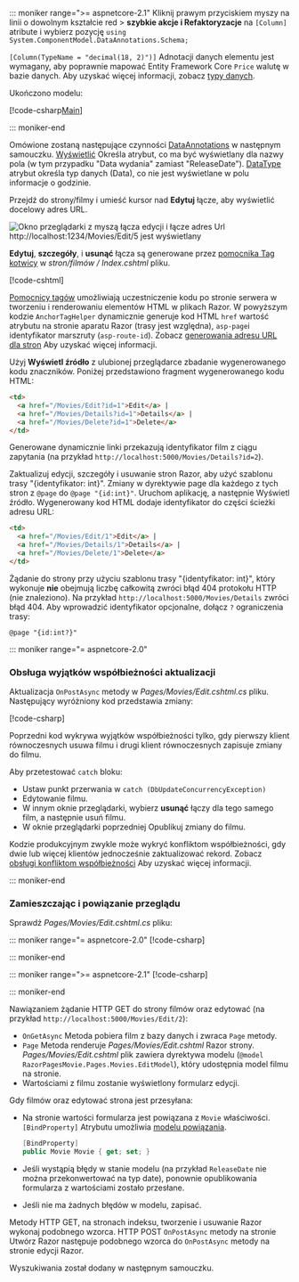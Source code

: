 ::: moniker range=">= aspnetcore-2.1"
Kliknij prawym przyciskiem myszy na linii o dowolnym kształcie red > **szybkie akcje i Refaktoryzacje** na `[Column]` atribute i wybierz pozycję `using System.ComponentModel.DataAnnotations.Schema;`

`[Column(TypeName = "decimal(18, 2)")]` Adnotacji danych elementu jest wymagany, aby poprawnie mapować Entity Framework Core `Price` walutę w bazie danych. Aby uzyskać więcej informacji, zobacz [typy danych](/ef/core/modeling/relational/data-types).

Ukończono modelu:

[!code-csharp[Main](~/tutorials/razor-pages/razor-pages-start/sample/RazorPagesMovie21/Models/MovieDateFixed.cs?name=snippet_1)]

::: moniker-end

Omówione zostaną następujące czynności [DataAnnotations](/aspnet/mvc/overview/older-versions/mvc-music-store/mvc-music-store-part-6) w następnym samouczku. [Wyświetlić](/dotnet/api/microsoft.aspnetcore.mvc.modelbinding.metadata.displaymetadata) Określa atrybut, co ma być wyświetlany dla nazwy pola (w tym przypadku "Data wydania" zamiast "ReleaseDate"). [DataType](/dotnet/api/microsoft.aspnetcore.mvc.dataannotations.internal.datatypeattributeadapter) atrybut określa typ danych (Data), co nie jest wyświetlane w polu informacje o godzinie.

Przejdź do strony/filmy i umieść kursor nad **Edytuj** łącze, aby wyświetlić docelowy adres URL.

![Okno przeglądarki z myszą łącza edycji i łącze adres Url http://localhost:1234/Movies/Edit/5 jest wyświetlany](~/tutorials/razor-pages/da1/edit7.png)

**Edytuj**, **szczegóły**, i **usunąć** łącza są generowane przez [pomocnika Tag kotwicy](xref:mvc/views/tag-helpers/builtin-th/anchor-tag-helper) w *stron/filmów / Index.cshtml* pliku.

[!code-cshtml[](~/tutorials/razor-pages/razor-pages-start/snapshot_sample/RazorPagesMovie/Pages/Movies/Index.cshtml?highlight=16-18&range=32-)]

[Pomocnicy tagów](xref:mvc/views/tag-helpers/intro) umożliwiają uczestniczenie kodu po stronie serwera w tworzeniu i renderowaniu elementów HTML w plikach Razor. W powyższym kodzie `AnchorTagHelper` dynamicznie generuje kod HTML `href` wartość atrybutu na stronie aparatu Razor (trasy jest względna), `asp-page`i identyfikator marszruty (`asp-route-id`). Zobacz [generowania adresu URL dla stron](xref:razor-pages/index#url-generation-for-pages) Aby uzyskać więcej informacji.

Użyj **Wyświetl źródło** z ulubionej przeglądarce zbadanie wygenerowanego kodu znaczników. Poniżej przedstawiono fragment wygenerowanego kodu HTML:

```html
<td>
  <a href="/Movies/Edit?id=1">Edit</a> |
  <a href="/Movies/Details?id=1">Details</a> |
  <a href="/Movies/Delete?id=1">Delete</a>
</td>
```

Generowane dynamicznie linki przekazują identyfikator film z ciągu zapytania (na przykład `http://localhost:5000/Movies/Details?id=2`).

Zaktualizuj edycji, szczegóły i usuwanie stron Razor, aby użyć szablonu trasy "{identyfikator: int}". Zmiany w dyrektywie page dla każdego z tych stron z `@page` do `@page "{id:int}"`. Uruchom aplikację, a następnie Wyświetl źródło. Wygenerowany kod HTML dodaje identyfikator do części ścieżki adresu URL:

```html
<td>
  <a href="/Movies/Edit/1">Edit</a> |
  <a href="/Movies/Details/1">Details</a> |
  <a href="/Movies/Delete/1">Delete</a>
</td>
```

Żądanie do strony przy użyciu szablonu trasy "{identyfikator: int}", który wykonuje **nie** obejmują liczbę całkowitą zwróci błąd 404 protokołu HTTP (nie znaleziono). Na przykład `http://localhost:5000/Movies/Details` zwróci błąd 404. Aby wprowadzić identyfikator opcjonalne, dołącz `?` ograniczenia trasy:

 ```cshtml
@page "{id:int?}"
```

::: moniker range="= aspnetcore-2.0"

### <a name="update-concurrency-exception-handling"></a>Obsługa wyjątków współbieżności aktualizacji

Aktualizacja `OnPostAsync` metody w *Pages/Movies/Edit.cshtml.cs* pliku. Następujący wyróżniony kod przedstawia zmiany:

[!code-csharp[](~/tutorials/razor-pages/razor-pages-start/snapshot_sample/RazorPagesMovie/Pages/Movies/Edit.cshtml.cs?name=snippet1&highlight=16-23)]

Poprzedni kod wykrywa wyjątków współbieżności tylko, gdy pierwszy klient równoczesnych usuwa filmu i drugi klient równoczesnych zapisuje zmiany do filmu.

Aby przetestować `catch` bloku:

* Ustaw punkt przerwania w `catch (DbUpdateConcurrencyException)`
* Edytowanie filmu.
* W innym oknie przeglądarki, wybierz **usunąć** łączy dla tego samego film, a następnie usuń filmu.
* W oknie przeglądarki poprzedniej Opublikuj zmiany do filmu.

Kodzie produkcyjnym zwykle może wykryć konfliktom współbieżności, gdy dwie lub więcej klientów jednocześnie zaktualizować rekord. Zobacz [obsługi konfliktom współbieżności](xref:data/ef-rp/concurrency) Aby uzyskać więcej informacji.

::: moniker-end

### <a name="posting-and-binding-review"></a>Zamieszczając i powiązanie przeglądu

Sprawdź *Pages/Movies/Edit.cshtml.cs* pliku:

::: moniker range="= aspnetcore-2.0"
[!code-csharp[](~/tutorials/razor-pages/razor-pages-start/snapshot_sample/RazorPagesMovie/Pages/Movies/Edit.cshtml.cs?name=snippet2)]

::: moniker-end

::: moniker range=">= aspnetcore-2.1"
[!code-csharp[](~/tutorials/razor-pages/razor-pages-start/snapshot_sample/RazorPagesMovie/Pages/Movies/Edit21.cshtml.cs?name=snippet2)]

::: moniker-end

Nawiązaniem żądanie HTTP GET do strony filmów oraz edytować (na przykład `http://localhost:5000/Movies/Edit/2`):

* `OnGetAsync` Metoda pobiera film z bazy danych i zwraca `Page` metody. 
* `Page` Metoda renderuje *Pages/Movies/Edit.cshtml* Razor strony. *Pages/Movies/Edit.cshtml* plik zawiera dyrektywa modelu (`@model RazorPagesMovie.Pages.Movies.EditModel`), który udostępnia model filmu na stronie.
* Wartościami z filmu zostanie wyświetlony formularz edycji.

Gdy filmów oraz edytować strona jest przesyłana:

* Na stronie wartości formularza jest powiązana z `Movie` właściwości. `[BindProperty]` Atrybutu umożliwia [modelu powiązania](xref:mvc/models/model-binding).

  ```csharp
  [BindProperty]
  public Movie Movie { get; set; }
  ```

* Jeśli wystąpią błędy w stanie modelu (na przykład `ReleaseDate` nie można przekonwertować na typ date), ponownie opublikowania formularza z wartościami zostało przesłane.
* Jeśli nie ma żadnych błędów w modelu, zapisać.

Metody HTTP GET, na stronach indeksu, tworzenie i usuwanie Razor wykonaj podobnego wzorca. HTTP POST `OnPostAsync` metody na stronie Utwórz Razor następuje podobnego wzorca do `OnPostAsync` metody na stronie edycji Razor.

Wyszukiwania został dodany w następnym samouczku.
